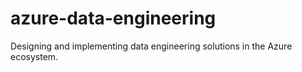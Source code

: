 # azure-data-engineering

Designing and implementing data engineering solutions in the Azure ecosystem.

